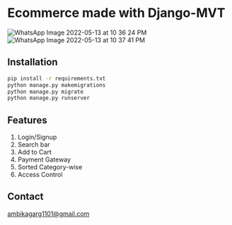 # Ecommerce made with Django-MVT

![WhatsApp Image 2022-05-13 at 10 36 24 PM](https://user-images.githubusercontent.com/70703123/168374479-0aa9e957-ccf5-4260-a93f-19a3d8c18bda.jpeg)
![WhatsApp Image 2022-05-13 at 10 37 41 PM](https://user-images.githubusercontent.com/70703123/168374680-5908f9cc-163c-43ac-ade6-f2a7900af674.jpeg)


## Installation

```bash
pip install -r requirements.txt
python manage.py makemigrations
python manage.py migrate
python manage.py runserver
```

## Features
1. Login/Signup 
2. Search bar
3. Add to Cart
4. Payment Gateway
5. Sorted Category-wise
6. Access Control


## Contact
ambikagarg1101@gmail.com
